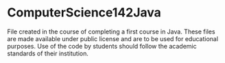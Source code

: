 # ComputerScience142Java
 File created in the course of completing a first course in Java.  These files are made available under public license and are to be used for educational purposes.  Use of the code by students should follow the academic standards of their institution.  

